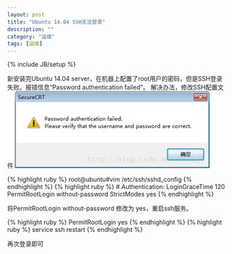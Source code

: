 ```yaml
---
layout: post
title: "Ubuntu 14.04 SSH无法登录"
description: ""
category: "运维" 
tags: [运维]
---
```

{% include JB/setup %}
<p>
新安装完Ubuntu 14.04 server，在机器上配置了root用户的密码，但是SSH登录失败。报错信息“Password authentication failed”。
解决办法，修改SSH配置文件
<img src="/upload/2014/7/26/login_fail.png"/>
</p>
{% highlight ruby %}
root@ubuntu#vim /etc/ssh/sshd_config
{% endhighlight %}
{% highlight ruby %}
# Authentication:
LoginGraceTime 120
PermitRootLogin without-password
StrictModes yes
{% endhighlight %}
<p>
将PermitRootLogin without-password 修改为 yes，重启ssh服务。
</p>
{% highlight ruby %}
PermitRootLogin yes
{% endhighlight %}
{% highlight ruby %}
service ssh restart
{% endhighlight %}
<p>
再次登录即可
</p>

